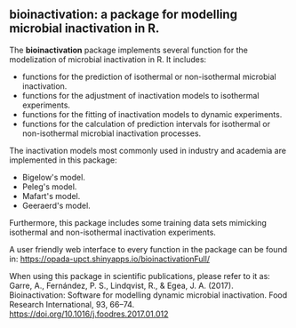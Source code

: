<!-- README.md is generated from README.Rmd. Please edit that file -->
bioinactivation: a package for modelling microbial inactivation in R.
---------------------------------------------------------------------

The **bioinactivation** package implements several function for the modelization of microbial inactivation in R. It includes:

-   functions for the prediction of isothermal or non-isothermal microbial inactivation.
-   functions for the adjustment of inactivation models to isothermal experiments.
-   functions for the fitting of inactivation models to dynamic experiments.
-   functions for the calculation of prediction intervals for isothermal or non-isothermal microbial inactivation processes.

The inactivation models most commonly used in industry and academia are implemented in this package:

-   Bigelow's model.
-   Peleg's model.
-   Mafart's model.
-   Geeraerd's model.

Furthermore, this package includes some training data sets mimicking isothermal and non-isothermal inactivation experiments.

A user friendly web interface to every function in the package can be found in:
https://opada-upct.shinyapps.io/bioinactivationFull/

When using this package in scientific publications, please refer to it as:
Garre, A., Fernández, P. S., Lindqvist, R., & Egea, J. A. (2017). Bioinactivation: Software for modelling dynamic microbial inactivation. Food Research International, 93, 66–74. https://doi.org/10.1016/j.foodres.2017.01.012


